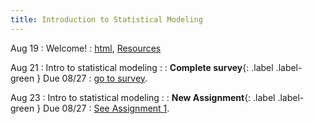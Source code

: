 ```yaml
---
title: Introduction to Statistical Modeling
---
```


Aug 19
: Welcome!
  : [html](https://jlacasa.github.io/stat705_fall2024/classes/day01_08192024), [Resources](https://jlacasa.github.io/stat705_fall2024/resources/)

Aug 21
: Intro to statistical modeling
  : [](#)
: **Complete survey**{: .label .label-green } Due 08/27
  : [go to survey](#).

Aug 23
: Intro to statistical modeling
  : [](#)
: **New Assignment**{: .label .label-green } Due 08/27
  : [See Assignment 1](#).
